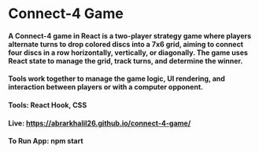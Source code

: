 # Connect-4 Game
#### A Connect-4 game in React is a two-player strategy game where players alternate turns to drop colored discs into a 7x6 grid, aiming to connect four discs in a row horizontally, vertically, or diagonally. The game uses React state to manage the grid, track turns, and determine the winner.

#### Tools work together to manage the game logic, UI rendering, and interaction between players or with a computer opponent.

#### Tools: React Hook, CSS
#### Live: https://abrarkhalil26.github.io/connect-4-game/
#### To Run App: npm start
